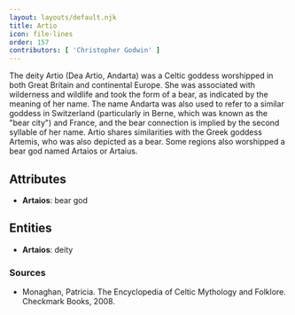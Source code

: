 ```yaml
---
layout: layouts/default.njk
title: Artio
icon: file-lines
order: 157
contributors: [ 'Christopher Godwin' ]
---
```

The deity Artio (Dea Artio, Andarta) was a Celtic goddess worshipped in both Great Britain and continental Europe. She was associated with wilderness and wildlife and took the form of a bear, as indicated by the meaning of her name. The name Andarta was also used to refer to a similar goddess in Switzerland (particularly in Berne, which was known as the "bear city") and France, and the bear connection is implied by the second syllable of her name. Artio shares similarities with the Greek goddess Artemis, who was also depicted as a bear. Some regions also worshipped a bear god named Artaios or Artaius.

## Attributes

- **Artaios**: bear god

## Entities

- **Artaios**: deity

### Sources

- Monaghan, Patricia. The Encyclopedia of Celtic Mythology and Folklore. Checkmark Books, 2008.

